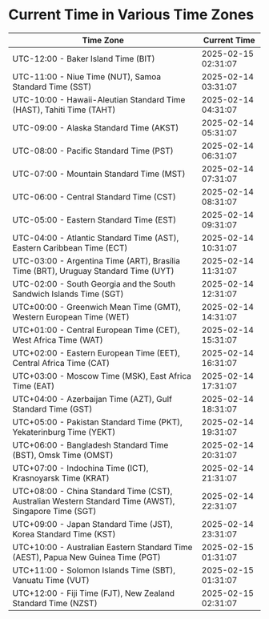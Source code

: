 # Current Time in Various Time Zones

| Time Zone | Current Time |
|-----------|--------------|
| UTC-12:00 - Baker Island Time (BIT) | 2025-02-15 02:31:07 |
| UTC-11:00 - Niue Time (NUT), Samoa Standard Time (SST) | 2025-02-14 03:31:07 |
| UTC-10:00 - Hawaii-Aleutian Standard Time (HAST), Tahiti Time (TAHT) | 2025-02-14 04:31:07 |
| UTC-09:00 - Alaska Standard Time (AKST) | 2025-02-14 05:31:07 |
| UTC-08:00 - Pacific Standard Time (PST) | 2025-02-14 06:31:07 |
| UTC-07:00 - Mountain Standard Time (MST) | 2025-02-14 07:31:07 |
| UTC-06:00 - Central Standard Time (CST) | 2025-02-14 08:31:07 |
| UTC-05:00 - Eastern Standard Time (EST) | 2025-02-14 09:31:07 |
| UTC-04:00 - Atlantic Standard Time (AST), Eastern Caribbean Time (ECT) | 2025-02-14 10:31:07 |
| UTC-03:00 - Argentina Time (ART), Brasília Time (BRT), Uruguay Standard Time (UYT) | 2025-02-14 11:31:07 |
| UTC-02:00 - South Georgia and the South Sandwich Islands Time (SGT) | 2025-02-14 12:31:07 |
| UTC±00:00 - Greenwich Mean Time (GMT), Western European Time (WET) | 2025-02-14 14:31:07 |
| UTC+01:00 - Central European Time (CET), West Africa Time (WAT) | 2025-02-14 15:31:07 |
| UTC+02:00 - Eastern European Time (EET), Central Africa Time (CAT) | 2025-02-14 16:31:07 |
| UTC+03:00 - Moscow Time (MSK), East Africa Time (EAT) | 2025-02-14 17:31:07 |
| UTC+04:00 - Azerbaijan Time (AZT), Gulf Standard Time (GST) | 2025-02-14 18:31:07 |
| UTC+05:00 - Pakistan Standard Time (PKT), Yekaterinburg Time (YEKT) | 2025-02-14 19:31:07 |
| UTC+06:00 - Bangladesh Standard Time (BST), Omsk Time (OMST) | 2025-02-14 20:31:07 |
| UTC+07:00 - Indochina Time (ICT), Krasnoyarsk Time (KRAT) | 2025-02-14 21:31:07 |
| UTC+08:00 - China Standard Time (CST), Australian Western Standard Time (AWST), Singapore Time (SGT) | 2025-02-14 22:31:07 |
| UTC+09:00 - Japan Standard Time (JST), Korea Standard Time (KST) | 2025-02-14 23:31:07 |
| UTC+10:00 - Australian Eastern Standard Time (AEST), Papua New Guinea Time (PGT) | 2025-02-15 01:31:07 |
| UTC+11:00 - Solomon Islands Time (SBT), Vanuatu Time (VUT) | 2025-02-15 01:31:07 |
| UTC+12:00 - Fiji Time (FJT), New Zealand Standard Time (NZST) | 2025-02-15 02:31:07 |
